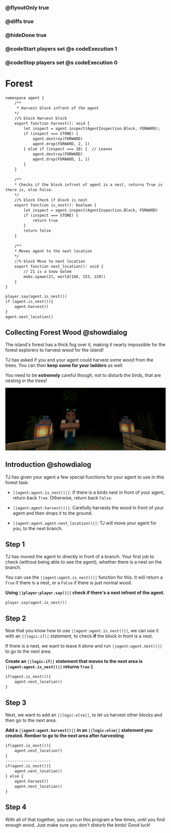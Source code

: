 ### @flyoutOnly true
### @diffs true
### @hideDone true
### @codeStart players set @s codeExecution 1
### @codeStop players set @s codeExecution 0

# Forest

```customts
namespace agent {
    /**
     * Harvest block infront of the agent
    */
    //% block Harvest block
    export function harvest(): void {
        let inspect = agent.inspect(AgentInspection.Block, FORWARD);
        if (inspect === STONE) {
            agent.destroy(FORWARD)
            agent.drop(FORWARD, 2, 1)
        } else if (inspect === 18) {  // Leaves
            agent.destroy(FORWARD)
            agent.drop(FORWARD, 1, 1)
        }
    }

    /**
    * Checks if the block infront of agent is a nest, returns True is there is, else False.
    */
    //% block Check if block is nest
    export function is_nest(): boolean {
        let inspect = agent.inspect(AgentInspection.Block, FORWARD)
        if (inspect === STONE) {
            return true
        }
        return false
    }

    /**
    * Moves agent to the next location
    */
    //% block Move to next location
    export function next_location(): void {
        // 21 is a Snow Golem
        mobs.spawn(21, world(166, 153, 220))
    }
}
```

```ghost
player.say(agent.is_nest())
if (agent.is_nest()){
    agent.harvest()
}
agent.next_location()
```


## Collecting Forest Wood @showdialog

The island's forest has a thick fog over it, making it nearly impossible for the forest explorers to harvest wood for the island!

TJ has asked if you and your agent could harvest some wood from the trees. You can then **keep some for your ladders** as well.

You need to be **extremely** careful though, not to disturb the birds, that are nesting in the trees!

![Cover image of forest](https://raw.githubusercontent.com/CausewayDigital/Minecraft-EE-MakeCode/refs/heads/master/tutorials/python-islands/island-2/forest/ForestCover.png)

## Introduction @showdialog

TJ has given your agent a few special functions for your agent to use in this forest task:

- ``||agent:agent.is_nest()||``: If there is a birds nest in front of your agent, return back `True`. Otherwise, return back `False`.

- ``||agent:agent.harvest()||``: Carefully harvests the wood in front of your agent and then drops it to the ground.

- ``||agent:agent.agent.next_location()||``: TJ will move your agent for you, to the next branch.

## Step 1

TJ has moved the agent to directly in front of a branch. Your first job to check (without being able to see the agent), whether there is a nest on the branch.

You can use the ``||agent:agent.is_nest()||`` function for this. It will return a `True` if there is a nest, or a `False` if there is just normal wood.

**Using ``||player:player.say()||`` check if there's a nest infront of the agent.**

```spy
player.say(agent.is_nest())
```

## Step 2

Now that you know how to use ``||agent:agent.is_nest()||``, we can use it with an ``||logic:if||`` statement, to check **if** the block in front is a nest.

If there is a nest, we want to leave it alone and run ``||agent:agent.next()||`` to go to the next area.

**Create an ``||logic:if||`` statement that moves to the next area is ``||agent:agent.is_nest()||`` returns `True`**
§
```spy
if(agent.is_next()){
    agent.next_location()
}
```

## Step 3

Next, we want to add an ``||logic:else||``, to let us harvest other blocks and then go to the next area.

**Add a ``||agent:agent.harvest()||`` in an ``||logic:else||`` statement you created. Rember to go to the next area after harvesting**
```diffspy
if(agent.is_nest()){
    agent.next_location()
}
--------------------
if(agent.is_nest()){
    agent.next_location()
} else {
    agent.harvest()
    agent.next_location()
}
```

## Step 4

With all of that together, you can run this program a few times, until you find enough wood. Just make sure you don't disturb the birds! Good luck!